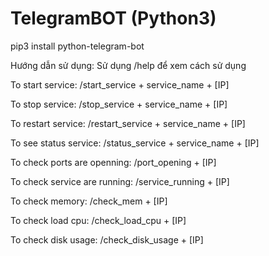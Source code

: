 # TelegramBOT (Python3)

pip3 install python-telegram-bot

Hướng dẫn sử dụng: Sử dụng /help để xem cách sử dụng

To start service: /start_service + service_name + [IP]

To stop service: /stop_service + service_name + [IP]

To restart service: /restart_service + service_name + [IP]

To see status service: /status_service + service_name + [IP]

To check ports are openning: /port_opening + [IP]

To check service are running: /service_running + [IP]
 
To check memory: /check_mem + [IP]

To check load cpu: /check_load_cpu + [IP]

To check disk usage: /check_disk_usage + [IP]
